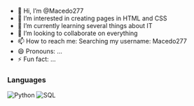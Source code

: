 - 👋 Hi, I’m @Macedo277
- 👀 I’m interested in creating pages in HTML and CSS
- 🌱 I’m currently learning several things about IT
- 💞️ I’m looking to collaborate on everything
- 📫 How to reach me: Searching my username: Macedo277
- 😄 Pronouns: ...
- ⚡ Fun fact: ...

<!---
Macedo277/Macedo277 is a ✨ special ✨ repository because its `README.md` (this file) appears on your GitHub profile.
You can click the Preview link to take a look at your changes.
--->
### Languages

![Python](https://img.shields.io/badge/-Python-000?&logo=Python)
![SQL](https://img.shields.io/badge/-SQL-000?&logo=MySQL)

